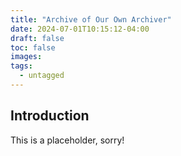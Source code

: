 ```yaml
---
title: "Archive of Our Own Archiver"
date: 2024-07-01T10:15:12-04:00
draft: false
toc: false
images:
tags:
  - untagged
---
```

## Introduction

This is a placeholder, sorry!
